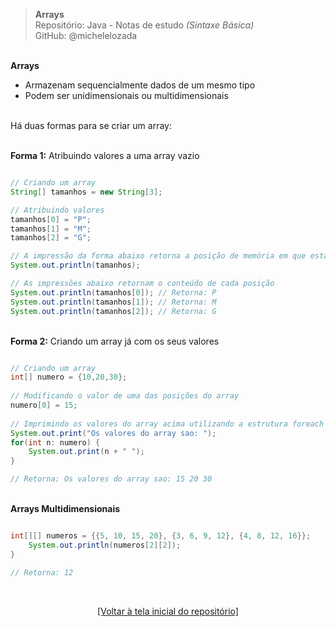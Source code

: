 > **Arrays**  
> Repositório: Java - Notas de estudo *(Sintaxe Básica)*    
> GitHub: @michelelozada
&nbsp;
     
&nbsp;     
**Arrays**  
 - Armazenam sequencialmente dados de um mesmo tipo  
 - Podem ser unidimensionais ou multidimensionais  
 &nbsp;  
 
 Há duas formas para se criar um array:    
 &nbsp; 
 
**Forma 1:** Atribuindo valores a uma array vazio
```java

// Criando um array 
String[] tamanhos = new String[3];

// Atribuindo valores
tamanhos[0] = "P";
tamanhos[1] = "M";
tamanhos[2] = "G";

// A impressão da forma abaixo retorna a posição de memória em que está salvo o array
System.out.println(tamanhos);

// As impressões abaixo retornam o conteúdo de cada posição
System.out.println(tamanhos[0]); // Retorna: P
System.out.println(tamanhos[1]); // Retorna: M
System.out.println(tamanhos[2]); // Retorna: G
```
&nbsp;
&nbsp;   
**Forma 2:** Criando um array já com os seus valores
```java

// Criando um array
int[] numero = {10,20,30};
		
// Modificando o valor de uma das posições do array
numero[0] = 15;
		
// Imprimindo os valores do array acima utilizando a estrutura foreach
System.out.print("Os valores do array sao: ");
for(int n: numero) {
	System.out.print(n + " ");			
}

// Retorna: Os valores do array sao: 15 20 30 
```
&nbsp;
&nbsp;  
**Arrays Multidimensionais**  
```java

int[][] numeros = {{5, 10, 15, 20}, {3, 6, 9, 12}, {4, 8, 12, 16}};
	System.out.println(numeros[2][2]);
}

// Retorna: 12
```

&nbsp;

<div align="center">
<a href="https://github.com/michelelozada/Java-Study-Notes">[Voltar à tela inicial do repositório]</a>
</div>